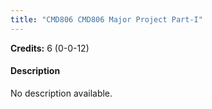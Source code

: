 ```yaml
---
title: "CMD806 CMD806 Major Project Part-I"
---
```

**Credits:** 6 (0-0-12)

#### Description
No description available.